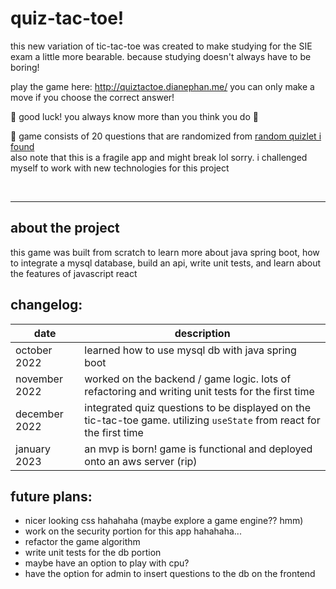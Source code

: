 # quiz-tac-toe!

this new variation of tic-tac-toe was created to make studying for the SIE exam a little more bearable. because studying doesn't always have to be boring!

play the game here: 
http://quiztactoe.dianephan.me/
you can only make a move if you choose the correct answer!

🦖 good luck! you always know more than you think you do 🐉

🦕 game consists of 20 questions that are randomized from [random quizlet i found](https://quizlet.com/345764568/finra-website-sie-practice-exam-questions-flash-cards/)
<br> also note that this is a fragile app and might break lol sorry. i challenged myself to work with new technologies for this project

<br>

-----
## about the project 
this game was built from scratch to learn more about java spring boot, how to integrate a mysql database, build an api, write unit tests, and learn about the features of javascript react

## changelog:
| date | description |
| ----------- | ----------- |
| october 2022 | learned how to use mysql db with java spring boot |
| november 2022 | worked on the backend / game logic. lots of refactoring and writing unit tests for the first time |
| december 2022 | integrated quiz questions to be displayed on the tic-tac-toe game. utilizing `useState` from react for the first time
| january 2023 | an mvp is born! game is functional and deployed onto an aws server (rip)


## future plans:
* nicer looking css hahahaha (maybe explore a game engine?? hmm)
* work on the security portion for this app hahahaha... 
* refactor the game algorithm 
* write unit tests for the db portion
* maybe have an option to play with cpu? 
* have the option for admin to insert questions to the db on the frontend 